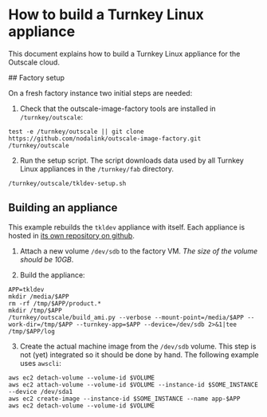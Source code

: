 # How to build a Turnkey Linux appliance

This document explains how to build a Turnkey Linux appliance for the Outscale cloud.

## Factory setup

On a fresh factory instance two initial steps are needed:

 1. Check that the outscale-image-factory tools are installed in `/turnkey/outscale`:
 ```shell
 test -e /turnkey/outscale || git clone https://github.com/nodalink/outscale-image-factory.git /turnkey/outscale
 ```

 2. Run the setup script. The script downloads data used by all Turnkey Linux appliances in the `/turnkey/fab` directory.
 ```shell
 /turnkey/outscale/tkldev-setup.sh
 ```

## Building an appliance

This example rebuilds the `tkldev` appliance with itself. Each appliance is hosted in [its own repository on github](https://github.com/turnkeylinux-apps).

 1. Attach a new volume `/dev/sdb` to the factory VM. *The size of the volume should be 10GB*.
 
 2. Build the appliance:
 ```shell
 APP=tkldev
 mkdir /media/$APP
 rm -rf /tmp/$APP/product.*
 mkdir /tmp/$APP
 /turnkey/outscale/build_ami.py --verbose --mount-point=/media/$APP --work-dir=/tmp/$APP --turnkey-app=$APP --device=/dev/sdb 2>&1|tee /tmp/$APP/log
 ```

 3. Create the actual machine image from the `/dev/sdb` volume. This step is not (yet) integrated so it should be done by hand. The following example uses `awscli`:
 ```shell
 aws ec2 detach-volume --volume-id $VOLUME
 aws ec2 attach-volume --volume-id $VOLUME --instance-id $SOME_INSTANCE --device /dev/sda1
 aws ec2 create-image --instance-id $SOME_INSTANCE --name app-$APP
 aws ec2 detach-volume --volume-id $VOLUME
 ```
